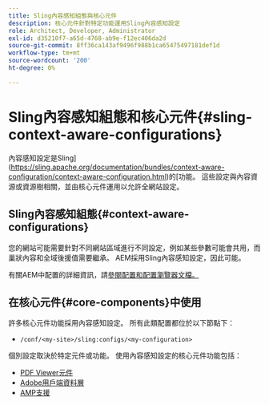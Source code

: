 ```yaml
---
title: Sling內容感知組態與核心元件
description: 核心元件針對特定功能運用Sling內容感知設定
role: Architect, Developer, Administrator
exl-id: d35210f7-a65d-4768-ab9e-f12ec406da2d
source-git-commit: 8ff36ca143af9496f988b1ca65475497181def1d
workflow-type: tm+mt
source-wordcount: '200'
ht-degree: 0%

---
```


# Sling內容感知組態和核心元件{#sling-context-aware-configurations}

內容感知設定是Sling](https://sling.apache.org/documentation/bundles/context-aware-configuration/context-aware-configuration.html)的[功能。 這些設定與內容資源或資源樹相關，並由核心元件運用以允許全網站設定。

## Sling內容感知組態{#context-aware-configurations}

您的網站可能需要針對不同網站區域進行不同設定，例如某些參數可能會共用，而巢狀內容和全域後援值需要繼承。 AEM採用Sling內容感知設定，因此可能。

有關AEM中配置的詳細資訊，請[參閱配置和配置瀏覽器文檔。](https://docs.adobe.com/content/help/en/experience-manager-cloud-service/implementing/developing/configurations.html)

## 在核心元件{#core-components}中使用

許多核心元件功能採用內容感知設定。 所有此類配置都位於以下節點下：

* `/conf/<my-site>/sling:configs/<my-configuration>`

個別設定取決於特定元件或功能。 使用內容感知設定的核心元件功能包括：

* [PDF Viewer元件](https://github.com/adobe/aem-core-wcm-components/tree/master/content/src/content/jcr_root/apps/core/wcm/components/pdfviewer/v1/pdfviewer#context-aware-config)
* [Adobe用戶端資料層](/help/developing/data-layer/overview.md#installation-activation)
* [AMP支援](https://github.com/adobe/aem-core-wcm-components/tree/master/extensions/amp)
